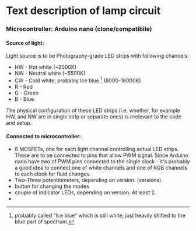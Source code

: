 # Text description of lamp circuit

  ### Microcontroller: Arduino nano (clone/compatibile)

#### Source of light:
Light source is to be Photography-grade LED strips with following channels:
 - HW - Hot white (~2000K)
 - NW - Neutral white (~5500K)
 - CW - Cold white, probably Ice blue [^1] (8000-18000K)
 - R  - Red
 - G  - Green
 - B  - Blue
  
The physical configuration of these LED strips (i.e. whether, for example HW, and NW are in single strip or separate ones) is irrelevant to the code and setup.

#### Connected to microcontroller:
  - 6 MOSFETs, one for each light channel controlling actual LED strips.\
    These are to be connected to pins that allow PWM signal. Since Arduino nano have two of PWM pins connected to the single clock - it's probably a good idea to connect one of white channels and one of RGB channels to each clock for fluid changes.
  - Two-Three potentiometers, depending on version. (versions)
  - button for changing the modes
  - couple of indicator LEDs, depending on version. At least 2.
  - 


[^1]: probably called "Ice blue" which is still white, just heavily shifted to the blue part of spectrum.